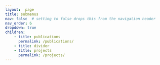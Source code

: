 ```yaml
---
layout:  page 
title: submenus
nav: false  # setting to false drops this from the navigation header
nav_order: 6
dropdown: true
children: 
    - title: publications
      permalink: /publications/
    - title: divider
    - title: projects
      permalink: /projects/
---
```

